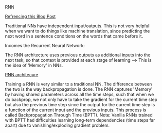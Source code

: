 RNN

[Refrencing this Blog Post](http://www.wildml.com/2015/09/recurrent-neural-networks-tutorial-part-1-introduction-to-rnns/)

Traditional NNs have independent input/outputs. This is not very helpful when we want to do things like machine 
translation, since predicting the next word in a sentence conditions on the words that came before it.

Incomes the Recurrent Neural Network:

The RNN architecture uses previous outputs as additional inputs into the next task, so that context is provided
at each stage of learning ==> This is the idea of 'Memory' in NNs.

[RNN architecure](rnn.PNG?raw=true)

Training a RNN is very similar to a traditional NN. The difference between the two is the way backpropagation
is done. The RNN captures 'Memory' by having shared parameters across all the time steps, such that when we do
backprop, we not only have to take the gradient for the current time step but also the previous time step since
the output for the current time step is a function of the current input and the previous inputs. This process is
called Backpropagation Through Time (BPTT).
Note: 
Vanilla RNNs trained with BPTT had difficulties learning long-term dependencies (time steps far apart) due to 
vanishing/exploding gradient problem.
